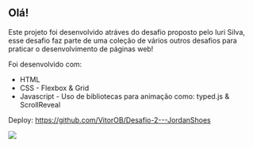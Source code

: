 ## Olá!

Este projeto foi desenvolvido atráves do desafio proposto pelo Iuri Silva, esse desafio faz parte de uma coleção de vários outros desafios para praticar o desenvolvimento de páginas web!

Foi desenvolvido com:
- HTML
- CSS - Flexbox & Grid
- Javascript - Uso de bibliotecas para animação como: typed.js & ScrollReveal

Deploy: https://github.com/VitorOB/Desafio-2---JordanShoes

<img src="./img/tela.gif">
